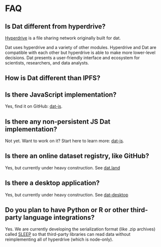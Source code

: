 # FAQ

## Is Dat different from hyperdrive?

[Hyperdrive](http://github.com/mafintosh/hyperdrive) is a file sharing network originally built for dat.

Dat uses hyperdrive and a variety of other modules. Hyperdrive and Dat are compatible with each other but hyperdrive is able to make more lower-level decisions. Dat presents a user-friendly interface and ecosystem for scientists, researchers, and data analysts.

## How is Dat different than IPFS?

## Is there JavaScript implementation?

Yes, find it on GitHub: [dat-js](http://github.com/joehand/dat-js).

## Is there any non-persistent JS Dat implementation?

Not yet. Want to work on it? Start here to learn more: [dat-js](http://github.com/joehand/dat-js).

## Is there an online dataset registry, like GitHub?

Yes, but currently under heavy construction. See [dat.land](http://github.com/datproject/dat.land)

## Is there a desktop application?

Yes, but currently under heavy construction. See [dat-desktop](http://github.com/juliangruber/dat-desktop)

## Do you plan to have Python or R or other third-party language integrations?

Yes. We are currently developing the serialization format (like .zip archives) called [SLEEP](/sleep) so that third-party libraries can read data without reimplementing all of hyperdrive (which is node-only).
